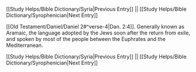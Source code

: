 [[Study Helps/Bible Dictionary/Syria|Previous Entry]]  ||  [[Study Helps/Bible Dictionary/Syrophenician|Next Entry]]

 [[Old Testament/Daniel/Daniel 2#^verse-4|Dan. 2:4]]. Generally known as Aramaic, the language adopted by the Jews soon after the return from exile, and spoken by most of the people between the Euphrates and the Mediterranean.

[[Study Helps/Bible Dictionary/Syria|Previous Entry]]  ||  [[Study Helps/Bible Dictionary/Syrophenician|Next Entry]]